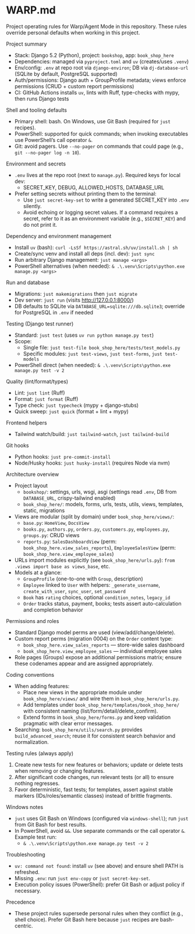 # WARP.md

Project operating rules for Warp/Agent Mode in this repository. These rules override personal defaults when working in this project.

Project summary
- Stack: Django 5.2 (Python), project: `bookshop`, app: `book_shop_here`
- Dependencies: managed via `pyproject.toml` and `uv` (creates/uses `.venv`)
- Env/config: `.env` at repo root via `django-environ`; DB via `dj-database-url` (SQLite by default, PostgreSQL supported)
- Auth/permissions: Django auth + GroupProfile metadata; views enforce permissions (CRUD + custom report permissions)
- CI: GitHub Actions installs `uv`, lints with Ruff, type-checks with mypy, then runs Django tests

Shell and tooling defaults
- Primary shell: bash. On Windows, use Git Bash (required for `just` recipes).
- PowerShell: supported for quick commands; when invoking executables use PowerShell’s call operator `&`.
- Git: avoid pagers. Use `--no-pager` on commands that could page (e.g., `git --no-pager log -n 10`).

Environment and secrets
- `.env` lives at the repo root (next to `manage.py`). Required keys for local dev:
  - SECRET_KEY, DEBUG, ALLOWED_HOSTS, DATABASE_URL
- Prefer setting secrets without printing them to the terminal:
  - Use `just secret-key-set` to write a generated SECRET_KEY into `.env` silently.
  - Avoid echoing or logging secret values. If a command requires a secret, refer to it as an environment variable (e.g., `$SECRET_KEY`) and do not print it.

Dependency and environment management
- Install `uv` (bash): `curl -LsSf https://astral.sh/uv/install.sh | sh`
- Create/sync venv and install all deps (incl. dev): `just sync`
- Run arbitrary Django management: `just manage <args>`
- PowerShell alternatives (when needed): `& .\.venv\Scripts\python.exe manage.py <args>`

Run and database
- Migrations: `just makemigrations` then `just migrate`
- Dev server: `just run` (visits http://127.0.0.1:8000/)
- DB defaults to SQLite via `DATABASE_URL=sqlite:///db.sqlite3`; override for PostgreSQL in `.env` if needed

Testing (Django test runner)
- Standard: `just test` (uses `uv run python manage.py test`)
- Scope:
  - Single file: `just test-file book_shop_here/tests/test_models.py`
  - Specific modules: `just test-views`, `just test-forms`, `just test-models`
- PowerShell direct (when needed): `& .\.venv\Scripts\python.exe manage.py test -v 2`

Quality (lint/format/types)
- Lint: `just lint` (Ruff)
- Format: `just format` (Ruff)
- Type check: `just typecheck` (mypy + django-stubs)
- Quick sweep: `just quick` (format + lint + mypy)

Frontend helpers
- Tailwind watch/build: `just tailwind-watch`, `just tailwind-build`

Git hooks
- Python hooks: `just pre-commit-install`
- Node/Husky hooks: `just husky-install` (requires Node via nvm)

Architecture overview
- Project layout
  - `bookshop/`: settings, urls, wsgi, asgi (settings read `.env`, DB from `DATABASE_URL`, crispy-tailwind enabled)
  - `book_shop_here/`: models, forms, urls, tests, utils, views, templates, static, migrations
- Views are modular (split by domain) under `book_shop_here/views/`:
  - `base.py`: `HomeView`, `DocsView`
  - `books.py`, `authors.py`, `orders.py`, `customers.py`, `employees.py`, `groups.py`: CRUD views
  - `reports.py`: `SalesDashboardView` (perm: `book_shop_here.view_sales_reports`), `EmployeeSalesView` (perm: `book_shop_here.view_employee_sales`)
- URLs import modules explicitly (see `book_shop_here/urls.py`): `from .views import base as views_base`, etc.
- Models at a glance:
  - `GroupProfile` (one-to-one with `Group`, description)
  - `Employee` linked to `User` with helpers: `_generate_username`, `create_with_user`, `sync_user`, `set_password`
  - `Book` has `rating` choices, optional `condition_notes`, `legacy_id`
  - `Order` tracks status, payment, books; tests assert auto-calculation and completion behavior

Permissions and roles
- Standard Django model perms are used (view/add/change/delete).
- Custom report perms (migration 0004) on the `Order` content type:
  - `book_shop_here.view_sales_reports` — store-wide sales dashboard
  - `book_shop_here.view_employee_sales` — individual employee sales
- Role pages (Groups) expose an additional permissions matrix; ensure these codenames appear and are assigned appropriately.

Coding conventions
- When adding features:
  - Place new views in the appropriate module under `book_shop_here/views/` and wire them in `book_shop_here/urls.py`.
  - Add templates under `book_shop_here/templates/book_shop_here/` with consistent naming (list/form/detail/delete_confirm).
  - Extend forms in `book_shop_here/forms.py` and keep validation pragmatic with clear error messages.
- Searching: `book_shop_here/utils/search.py` provides `build_advanced_search`; reuse it for consistent search behavior and normalization.

Testing rules (always apply)
1) Create new tests for new features or behaviors; update or delete tests when removing or changing features.
2) After significant code changes, run relevant tests (or all) to ensure nothing regresses.
3) Favor deterministic, fast tests; for templates, assert against stable markers (IDs/roles/semantic classes) instead of brittle fragments.

Windows notes
- `just` uses Git Bash on Windows (configured via `windows-shell`); run `just` from Git Bash for best results.
- In PowerShell, avoid `&&`. Use separate commands or the call operator `&`. Example test run:
  - `& .\.venv\Scripts\python.exe manage.py test -v 2`

Troubleshooting
- `uv: command not found`: install `uv` (see above) and ensure shell PATH is refreshed.
- Missing `.env`: run `just env-copy` or `just secret-key-set`.
- Execution policy issues (PowerShell): prefer Git Bash or adjust policy if necessary.

Precedence
- These project rules supersede personal rules when they conflict (e.g., shell choice). Prefer Git Bash here because `just` recipes are bash-centric.
